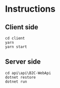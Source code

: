 # Instructions

## Client side
```
cd client
yarn
yarn start
```

## Server side
```
cd api\api\B2C-WebApi
dotnet restore
dotnet run
```